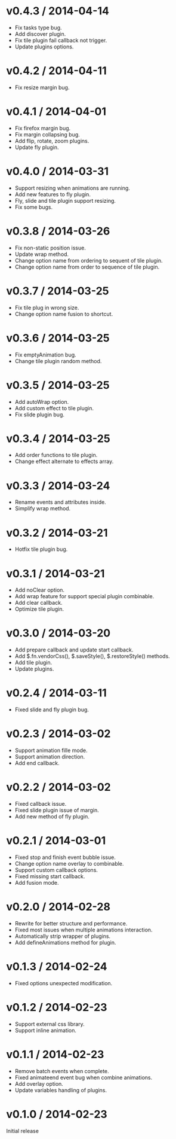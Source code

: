# v0.4.3 / 2014-04-14

* Fix tasks type bug.
* Add discover plugin.
* Fix tile plugin fail callback not trigger.
* Update plugins options.

# v0.4.2 / 2014-04-11

* Fix resize margin bug.

# v0.4.1 / 2014-04-01

* Fix firefox margin bug.
* Fix margin collapsing bug.
* Add flip, rotate, zoom plugins.
* Update fly plugin.

# v0.4.0 / 2014-03-31

* Support resizing when animations are running.
* Add new features to fly plugin.
* Fly, slide and tile plugin support resizing.
* Fix some bugs.

# v0.3.8 / 2014-03-26

* Fix non-static position issue.
* Update wrap method.
* Change option name from ordering to sequent of tile plugin.
* Change option name from order to sequence of tile plugin.

# v0.3.7 / 2014-03-25

* Fix tile plug in wrong size.
* Change option name fusion to shortcut.

# v0.3.6 / 2014-03-25

* Fix emptyAnimation bug.
* Change tile plugin random method.

# v0.3.5 / 2014-03-25

* Add autoWrap option.
* Add custom effect to tile plugin.
* Fix slide plugin bug.

# v0.3.4 / 2014-03-25

* Add order functions to tile plugin.
* Change effect alternate to effects array.

# v0.3.3 / 2014-03-24

* Rename events and attributes inside.
* Simplify wrap method.

# v0.3.2 / 2014-03-21

* Hotfix tile plugin bug.

# v0.3.1 / 2014-03-21

* Add noClear option.
* Add wrap feature for support special plugin combinable.
* Add clear callback.
* Optimize tile plugin.

# v0.3.0 / 2014-03-20

* Add prepare callback and update start callback.
* Add $.fn.vendorCss(), $.saveStyle(), $.restoreStyle() methods.
* Add tile plugin.
* Update plugins.

# v0.2.4 / 2014-03-11

* Fixed slide and fly plugin bug.

# v0.2.3 / 2014-03-02

* Support animation fille mode.
* Support animation direction.
* Add end callback.

# v0.2.2 / 2014-03-02

* Fixed callback issue.
* Fixed slide plugin issue of margin.
* Add new method of fly plugin.

# v0.2.1 / 2014-03-01

* Fixed stop and finish event bubble issue.
* Change option name overlay to combinable.
* Support custom callback options.
* Fixed missing start callback.
* Add fusion mode.

# v0.2.0 / 2014-02-28

* Rewrite for better structure and performance.
* Fixed most issues when multiple animations interaction.
* Automatically strip wrapper of plugins.
* Add defineAnimations method for plugin.

# v0.1.3 / 2014-02-24

* Fixed options unexpected modification.

# v0.1.2 / 2014-02-23

* Support external css library.
* Support inline animation.

# v0.1.1 / 2014-02-23

* Remove batch events when complete.
* Fixed animateend event bug when combine animations.
* Add overlay option.
* Update variables handling of plugins.

# v0.1.0 / 2014-02-23

Initial release
